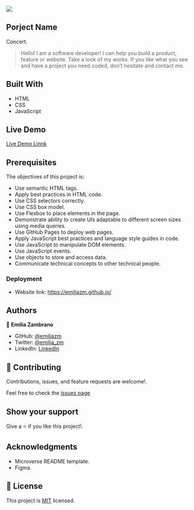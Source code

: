![](https://img.shields.io/badge/Microverse-blueviolet)

## Porject Name
Concert.

> Hello! I am a software developer! I can help you build a product, feature or website. Take a look of my works.
If you like what you see and have a project you need coded, don’t hesitate and contact me.


## Built With
- HTML
- CSS
- JavaScript

## Live Demo
[Live Demo Linnk]()

## Prerequisites
The objectives of this project is:
- Use semantic HTML tags.
- Apply best practices in HTML code.
- Use CSS selectors correctly.
- Use CSS box model.
- Use Flexbox to place elements in the page.
- Demonstrate ability to create UIs adaptable to different screen sizes using media queries.
- Use GitHub Pages to deploy web pages.
- Apply JavaScript best practices and language style guides in code.
- Use JavaScript to manipulate DOM elements.
- Use JavaScript events.
- Use objects to store and access data.
- Communicate technical concepts to other technical people.


### Deployment
- Website link: https://emiliazm.github.io/

## Authors
👤 **Emilia Zambrano**

- GitHub: [@emiliazm](https://github.com/emiliazm)
- Twitter: [@emilia_zm](https://twitter.com/emilia_zm)
- LinkedIn: [LinkedIn](https://www.linkedin.com/in/emilia-zambrano-montero-aa30a611b/)



## 🤝 Contributing
Contributions, issues, and feature requests are welcome!.

Feel free to check the [issues page]()

## Show your support
Give a ⭐️ if you like this project!.

## Acknowledgments
- Microverse README template.
- Figma.

## 📝 License
This project is [MIT](./MIT.md) licensed.